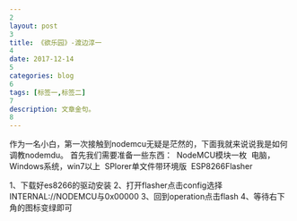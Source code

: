 ```yaml
---
2
layout: post
3
title: 《欲乐园》-渡边淳一
4
date: 2017-12-14
5
categories: blog
6
tags: [标签一,标签二]
7
description: 文章金句。
8
---
```

  作为一名小白，第一次接触到nodemcu无疑是茫然的，下面我就来说说我是如何调教nodemdu。
  首先我们需要准备一些东西：
  NodeMCU模块一枚
  电脑，Windows系统，win7以上
  SPlorer单文件带环境版
  ESP8266Flasher
  
  1、下载好es8266的驱动安装
  2、打开flasher点击config选择INTERNAL://NODEMCU与0x00000
  3、回到operation点击flash
  4、等待右下角的图标变绿即可
 
